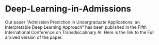 # Deep-Learning-in-Admissions

Our paper "Admission Prediction in Undergraduate Applications: an Interpretable Deep Learning Approach" has been published in the Fifth International Conference on Transdisciplinary AI. Here is the link to the Full arxived version of the paper.
